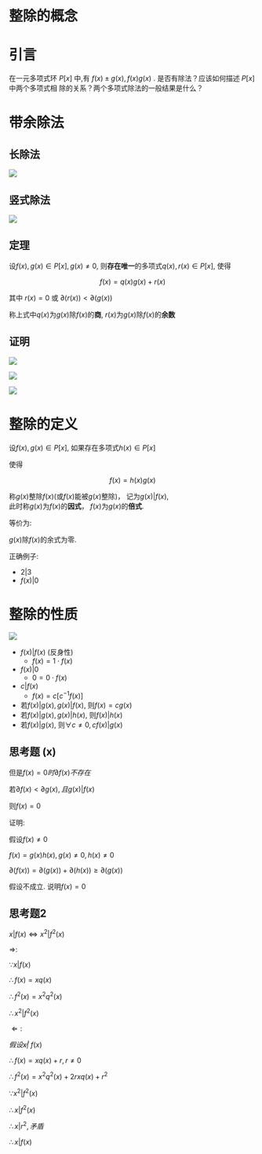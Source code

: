 # 整除的概念

# 引言

在一元多项式环 $P[x]$ 中,有 $f(x)±g(x),f(x)g(x)$ . 是否有除法？应该如何描述 $P[x]$ 中两个多项式相 除的关系？两个多项式除法的一般结果是什么？

# 带余除法

## 长除法

![](2020-09-30-09-35-21.png)

## 竖式除法

![](2020-09-30-09-35-39.png)

## 定理

设$f(x), g(x) \in P[x], g(x) \neq 0$, 则**存在唯一**的多项式$q(x), r(x)\in P[x]$, 使得

$$
f(x) = q(x)g(x) + r(x)
$$

其中 $r(x)=0$ 或 $\partial(r(x))<\partial(g(x))$

称上式中$q(x)$为$g(x)$除$f(x)$的**商**, $r(x)$为$g(x)$除$f(x)$的**余数**

## 证明

![](2020-10-12-08-28-00.png)

![](2020-10-12-08-28-35.png)

![](2020-10-12-08-28-52.png)

# 整除的定义

设$f(x), g(x) \in P[x]$, 如果存在多项式$h(x) \in P[x]$

使得

$$
f(x) = h(x)g(x)
$$

称$g(x)$整除$f(x)$(或$f(x)$能被$g(x)$整除)， 记为$g(x)|f(x)$,  
此时称$g(x)$为$f(x)$的**因式**， $f(x)$为$g(x)$的**倍式**.

等价为:

$g(x)$除$f(x)$的余式为零.

正确例子:

* $2|3$
* $f(x)|0$

# 整除的性质

![](2020-10-12-09-13-56.png)

* $f(x)|f(x)$  (反身性)
  * $f(x)=1\cdot f(x)$
* $f(x)|0$
  * $0 = 0 \cdot f(x)$
* $c|f(x)$
  * $f(x)=c[c^{-1}f(x)]$
* 若$f(x)|g(x), g(x)|f(x)$, 则$f(x)=cg(x)$
* 若$f(x)|g(x), g(x)|h(x)$, 则$f(x)|h(x)$
* 若$f(x)|g(x)$, 则$\forall c\neq 0, cf(x)|g(x)$

## 思考题 (x)

但是$f(x)=0时\partial f(x)不存在$

若$\partial f(x)<\partial g(x), 且g(x)|f(x)$

则$f(x)=0$

证明:

假设$f(x)\neq 0$

$f(x)=g(x)h(x), g(x)\neq 0, h(x)\neq 0$

$\partial(f(x))=\partial(g(x))+\partial(h(x))\geq \partial(g(x))$

假设不成立. 说明$f(x)=0$

## 思考题2

$x|f(x) \Leftrightarrow x^2|f^2(x)$

$\Rightarrow$:

$\because x|f(x)$

$\therefore f(x)=xq(x)$

$\therefore f^2(x)=x^2q^2(x)$

$\therefore x^2|f^2(x)$

$\Leftarrow:$

$假设x\not| \ f(x)$

$\therefore f(x) = xq(x) + r, r\neq 0$

$\therefore f^2(x) = x^2q^2(x) + 2rxq(x) + r^2$

$\because x^2|f^2(x)$

$\therefore x|f^2(x)$

$\therefore x|r^2, 矛盾$

$\therefore x|f(x)$